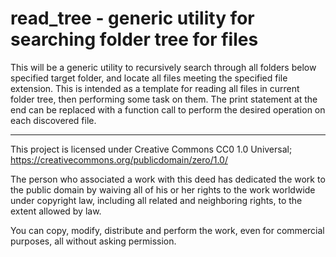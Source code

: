 # read_tree - generic utility for searching folder tree for files
This will be a generic utility to recursively search through all folders
below specified target folder, and locate all files meeting the
specified file extension.
This is intended as a template for reading all files in current folder tree,
then performing some task on them.  The print statement at the end
can be replaced with a function call to perform the desired operation
on each discovered file.

****************************************************************************************
This project is licensed under Creative Commons CC0 1.0 Universal;  
https://creativecommons.org/publicdomain/zero/1.0/

The person who associated a work with this deed has dedicated the work to the
public domain by waiving all of his or her rights to the work worldwide under
copyright law, including all related and neighboring rights, to the extent
allowed by law.

You can copy, modify, distribute and perform the work, even for commercial
purposes, all without asking permission. 

